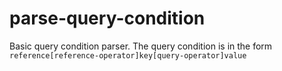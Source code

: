 parse-query-condition
=====================

Basic query condition parser. The query condition is in the form `reference[reference-operator]key[query-operator]value`
